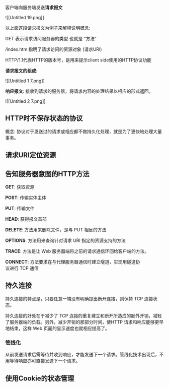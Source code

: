 客户端向服务端发送**请求报文**

![[Untitled 19.png]]

以上面这段请求报文为例子来解释说明概念:

GET 表示请求访问服务器的类型 也就是 “方法”

/index.htm 指明了请求访问的资源对象 (请求URI)

HTTP/1.1代表HTTP的版本号，是用来提示client side使用的HTTP协议功能

  

**请求报文的组成**:

![[Untitled 1 7.png]]

**响应报文**: 接收到请求的服务器，将请求内容的处理结果以相应的形式返回。

![[Untitled 2 7.png]]

## HTTP时不保存状态的协议

概念: 协议对于发送过的请求或相应都不做持久化处理，就是为了更快地处理大量事务。

## 请求URI定位资源


## 告知服务器意图的HTTP方法

**GET**: 获取资源

**POST**: 传输实体主体

**PUT**: 传输文件

**HEAD**: 获得报文首部

**DELETE**: 方法用来删除文件，是与 PUT 相反的方法

**OPTIONS**: 方法用来查询针对请求 URI 指定的资源支持的方法

**TRACE**: 方法是让 Web 服务器端将之前的请求通信环回给客户端的方法。

**CONNECT**: 方法要求在与代理服务器通信时建立隧道，实现用隧道协  
议进行 TCP 通信  
## 持久连接

持久连接的特点是，只要任意一端没有明确提出断开连接，则保持 TCP 连接状态。

持久连接的好处在于减少了 TCP 连接的重复建立和断开所造成的额外开销，减轻了服务器端的负载。另外，减少开销的那部分时间，使HTTP 请求和响应能够更早地结束，这样 Web 页面的显示速度也就相应提高了。

### 管线化

从前发送请求后需等待并收到响应，才能发送下一个请求。管线化技术出现后，不用等待响应亦可直接发送下一个请求。

## 使用Cookie的状态管理

